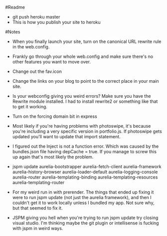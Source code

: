 #Readme

-   git push heroku master 
-   This is how you publish your site to heroku


#Notes
- When you finally launch your site, turn on the canonical URL rewrite rule in the web.config.

- Frankly go through your whole web.config and make sure there's no other features you want to move over.

- Change out the fav.icon

- Change the links on your blog to point to the correct place in your main site.

- Is your webconfig giving you weird errors?  Make sure you have the Rewrite module installed.  I had to install rewrite2 or something like that to get it working.

- Turn on the forcing domain bit in express

- Most likely if you're having problems with photoswipe, it's because you're including a very specific version in portfolio.js.  If photoswipe gets updated
you'll want to update that import statement.

- I figured out the Inject is not a function error.  Which was caused by the bundles.json file having depCache = true.  If you manage to screw this up again that's most likely the problem.

- jspm update aurelia-bootstrapper aurelia-fetch-client aurelia-framework aurelia-history-browser aurelia-loader-default aurelia-logging-console aurelia-router aurelia-templating-binding aurelia-templating-resources aurelia-templating-router

- For my weird run in with prerender.  The things that ended up fixing it were to run jspm update (not just the aurelia framework), and then I couldn't get it to work locally unless I bundled my app.  Not sure why, but that seemed to fix it.

- JSPM giving you hell when you're trying to run jspm update try closing visual studio.  I'm thinking maybe the git plugin or intellisense is fucking with jspm in weird ways. 
